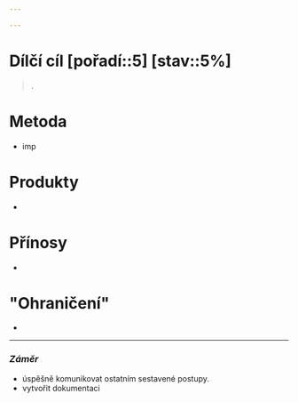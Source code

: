 ```yaml
---

---
```


# Dílčí cíl [pořadí::5] [stav::5%]
>  .

# Metoda
- imp
# Produkty
- 
# Přínosy
- 
# "Ohraničení"
- 


---
### *Záměr*
- úspěšně komunikovat ostatním sestavené postupy.
- vytvořit dokumentaci
